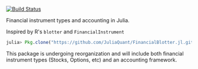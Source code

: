 [![Build Status](https://travis-ci.org/JuliaStats/FinancialBlotter.jl.png)](https://travis-ci.org/JuliaStats/FinancialBlotter.jl)

Financial instrument types and accounting in Julia.

Inspired by R's `blotter` and `FinancialInstrument`

````julia
julia> Pkg.clone("https://github.com/JuliaQuant/FinancialBlotter.jl.git")
````
This package is undergoing reorganization and will include both financial 
instrument types (Stocks, Options, etc) and an accounting framework.
